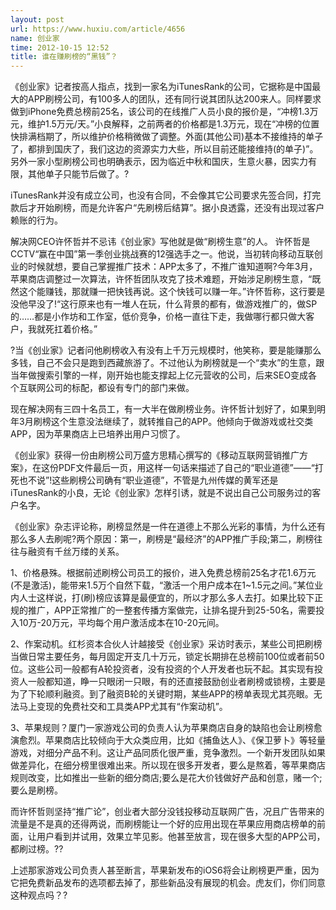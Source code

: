 ```yaml
---
layout: post
url: https://www.huxiu.com/article/4656
name: 创业家
time: 2012-10-15 12:52
title: 谁在赚刷榜的“黑钱”？
---
```

《创业家》记者按高人指点，找到一家名为iTunesRank的公司，它据称是中国最大的APP刷榜公司，有100多人的团队，还有同行说其团队达200来人。同样要求做到iPhone免费总榜前25名，该公司的在线推广人员小良的报价是，“冲榜1.3万元，维护1.5万元/天。”小良解释，之前两者的价格都是1.3万元，现在“冲榜的位置快排满档期了，所以维护价格稍微做了调整。外面(其他公司)基本不接维持的单子了，都排到国庆了，我们这边的资源实力大些，所以目前还能接维持(的单子)”。另外一家小型刷榜公司也明确表示，因为临近中秋和国庆，生意火暴，因实力有限，其他单子只能节后做了。?

iTunesRank并没有成立公司，也没有合同，不会像其它公司要求先签合同，打完款后才开始刷榜，而是允许客户“先刷榜后结算”。据小良透露，还没有出现过客户赖账的行为。

解决网CEO许怀哲并不忌讳《创业家》写他就是做“刷榜生意”的人。 许怀哲是CCTV“赢在中国”第一季创业挑战赛的12强选手之一。他说，当初转向移动互联创业的时候就想，要自己掌握推广技术：APP太多了，不推广谁知道啊?今年3月，苹果商店调整过一次算法，许怀哲团队攻克了技术难题，开始涉足刷榜生意，“既然这个能赚钱，那就赚一把快钱再说。这个快钱可以赚一年。”许怀哲称，这行要是没他早没了!“这行原来也有一堆人在玩，什么背景的都有，做游戏推广的，做SP的……都是小作坊和工作室，低价竞争，价格一直往下走，我做哪行都只做大客户，我就死扛着价格。”

?当《创业家》记者问他刷榜收入有没有上千万元规模时，他笑称，要是能赚那么多钱，自己不会只是跑到西藏旅游了。不过他认为刷榜就是一个“卖水”的生意，跟当年做搜索引擎的一样，刚开始也能支撑起上亿元营收的公司，后来SEO变成各个互联网公司的标配，都设有专门的部门来做。

现在解决网有三四十名员工，有一大半在做刷榜业务。许怀哲计划好了，如果到明年3月刷榜这个生意没法继续了，就转推自己的APP。他倾向于做游戏或社交类APP，因为苹果商店上已培养出用户习惯了。

《创业家》获得一份由刷榜公司万盛方思精心撰写的《移动互联网营销推广方案》，在这份PDF文件最后一页，用这样一句话来描述了自己的“职业道德”——“打死也不说”!这些刷榜公司确有“职业道德”，不管是九州传媒的黄军还是iTunesRank的小良，无论《创业家》怎样引诱，就是不说出自己公司服务过的客户名字。

《创业家》杂志评论称，刷榜显然是一件在道德上不那么光彩的事情，为什么还有那么多人去刷呢?两个原因：第一，刷榜是“最经济”的APP推广手段;第二，刷榜往往与融资有千丝万缕的关系。

1、价格悬殊。根据前述刷榜公司员工的报价，进入免费总榜前25名才花1.6万元(不是激活)，能带来1.5万个自然下载，“激活一个用户成本在1~1.5元之间。”某位业内人士这样说，打(刷)榜应该算是最便宜的，所以才那么多人去打。如果比较下正规的推广，APP正常推广的一整套传播方案做完，让排名提升到25-50名，需要投入10万-20万元，平均每个用户激活成本在10-20元间。

2、作案动机。红杉资本合伙人计越接受《创业家》采访时表示，某些公司把刷榜当做日常主要任务，每月固定开支几十万元，锁定长期排在总榜前100位或者前50位。这些公司一般都有A轮投资者，没有投资的个人开发者也玩不起。其实现有投资人一般都知道，睁一只眼闭一只眼，有的还直接鼓励创业者刷榜或锁榜，主要是为了下轮顺利融资。到了融资B轮的关键时期，某些APP的榜单表现尤其亮眼。无法马上变现的免费社交和工具类APP尤其有“作案动机”。

3、苹果规则？厦门一家游戏公司的负责人认为苹果商店自身的缺陷也会让刷榜愈演愈烈。苹果商店比较倾向于大众类应用，比如《捕鱼达人》、《保卫萝卜》等轻量游戏，对细分产品不利。这让产品同质化很严重，竞争激烈。一个新开发团队如果做差异化，在细分榜里很难出来。所以现在很多开发者，要么是熬着，等苹果商店规则改变，比如推出一些新的细分商店;要么是花大价钱做好产品和创意，赌一个;要么是刷榜。

而许怀哲则坚持“推广论”，创业者大部分没钱投移动互联网广告，况且广告带来的流量是不是真的还得两说，而刷榜能让一个好的应用出现在苹果应用商店榜单的前面，让用户看到并试用，效果立竿见影。他甚至放言，现在很多大型的APP公司，都刷过榜。??

上述那家游戏公司负责人甚至断言，苹果新发布的iOS6将会让刷榜更严重，因为它把免费新品发布的选项都去掉了，那些新品没有展现的机会。虎友们，你们同意这种观点吗？?

